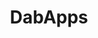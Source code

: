 ---
facebook: https://facebook.com/dabapps
instagram: https://instagram.com/dabapps
linkedin: https://linkedin.com/company/dabapps
logohandle: dabapps
sort: dabapps
title: DabApps
twitter: https://x.com/dabapps
website: https://www.dabapps.com/
---